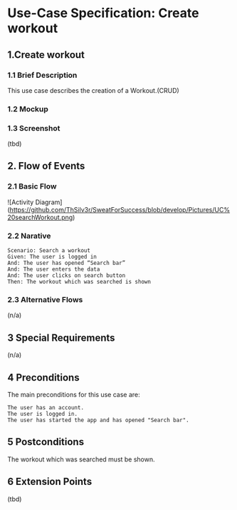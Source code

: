 # Use-Case Specification: Create workout
## 1.Create workout
### 1.1 Brief Description
This use case describes the creation of a Workout.(CRUD)
### 1.2 Mockup

### 1.3 Screenshot
(tbd)
## 2. Flow of Events
### 2.1 Basic Flow
![Activity Diagram] (https://github.com/ThSilv3r/SweatForSuccess/blob/develop/Pictures/UC%20searchWorkout.png)
### 2.2 Narative
    Scenario: Search a workout
    Given: The user is logged in
    And: The user has opened “Search bar”
    And: The user enters the data
    And: The user clicks on search button
    Then: The workout which was searched is shown

### 2.3 Alternative Flows
(n/a)
## 3 Special Requirements
(n/a)
## 4 Preconditions
The main preconditions for this use case are:

    The user has an account.
    The user is logged in.
    The user has started the app and has opened "Search bar".

## 5 Postconditions
The workout which was searched must be shown.
## 6 Extension Points
(tbd)
